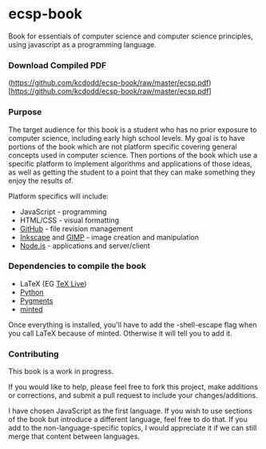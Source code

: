 # ecsp-book
Book for essentials of computer science and computer science principles, using javascript as a programming language.

### Download Compiled PDF

(https://github.com/kcdodd/ecsp-book/raw/master/ecsp.pdf)[https://github.com/kcdodd/ecsp-book/raw/master/ecsp.pdf]

### Purpose

The target audience for this book is a student who has no prior exposure to computer science, including early high
school levels. My goal is to have portions of the book which are not platform specific covering general concepts used
in computer science. Then portions of the book which use a specific platform to implement
algorithms and applications of those ideas, as well as getting the student to a point
that they can make something they enjoy the results of.

Platform specifics will include:
- JavaScript - programming
- HTML/CSS - visual formatting
- [GitHub](http://github.com) - file revision management
- [Inkscape](http://inkscape.org) and [GIMP](http://gimp.org) - image creation and manipulation
- [Node.js](http://nodejs.org) - applications and server/client

### Dependencies to compile the book
- LaTeX (EG [TeX Live](https://www.tug.org/texlive/))
- [Python](https://www.python.org/downloads/)
- [Pygments](http://pygments.org/download/)
- [minted](https://github.com/gpoore/minted)

Once everything is installed, you'll have to add the -shell-escape flag when you call LaTeX because of minted. Otherwise it will tell you to add it.

### Contributing
This book is a work in progress.

If you would like to help, please feel free to fork this project, make additions
or corrections, and submit a pull request to include your changes/additions.

I have chosen JavaScript as the first language. If you wish to use sections of the
book but introduce a different language, feel free to do that. If you add
to the non-language-specific topics, I would appreciate it if we can still merge
that content between languages.
